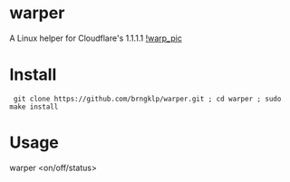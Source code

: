 # warper
A Linux helper for Cloudflare's 1.1.1.1
[!warp_pic](https://i.ibb.co/GpzbFbc/carbon.png)
# Install
` 
git clone https://github.com/brngklp/warper.git ;
cd warper ;
sudo make install
`


# Usage
warper <on/off/status>
